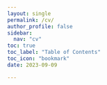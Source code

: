 ```yaml
---
layout: single
permalink: /cv/
author_profile: false
sidebar:
  nav: "cv"
toc: true
toc_label: "Table of Contents"
toc_icon: "bookmark"
date: 2023-09-09

---
```




